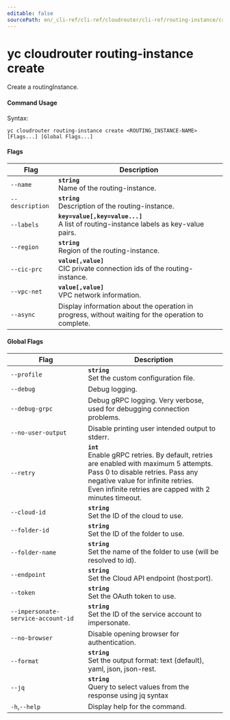 ```yaml
---
editable: false
sourcePath: en/_cli-ref/cli-ref/cloudrouter/cli-ref/routing-instance/create.md
---
```


# yc cloudrouter routing-instance create

Create a routingInstance.

#### Command Usage

Syntax: 

`yc cloudrouter routing-instance create <ROUTING_INSTANCE-NAME> [Flags...] [Global Flags...]`

#### Flags

| Flag | Description |
|----|----|
|`--name`|<b>`string`</b><br/>Name of the routing-instance.|
|`--description`|<b>`string`</b><br/>Description of the routing-instance.|
|`--labels`|<b>`key=value[,key=value...]`</b><br/>A list of routing-instance labels as key-value pairs.|
|`--region`|<b>`string`</b><br/>Region of the routing-instance.|
|`--cic-prc`|<b>`value[,value]`</b><br/>CIC private connection ids of the routing-instance.|
|`--vpc-net`|<b>`value[,value]`</b><br/>VPC network information.|
|`--async`|Display information about the operation in progress, without waiting for the operation to complete.|

#### Global Flags

| Flag | Description |
|----|----|
|`--profile`|<b>`string`</b><br/>Set the custom configuration file.|
|`--debug`|Debug logging.|
|`--debug-grpc`|Debug gRPC logging. Very verbose, used for debugging connection problems.|
|`--no-user-output`|Disable printing user intended output to stderr.|
|`--retry`|<b>`int`</b><br/>Enable gRPC retries. By default, retries are enabled with maximum 5 attempts.<br/>Pass 0 to disable retries. Pass any negative value for infinite retries.<br/>Even infinite retries are capped with 2 minutes timeout.|
|`--cloud-id`|<b>`string`</b><br/>Set the ID of the cloud to use.|
|`--folder-id`|<b>`string`</b><br/>Set the ID of the folder to use.|
|`--folder-name`|<b>`string`</b><br/>Set the name of the folder to use (will be resolved to id).|
|`--endpoint`|<b>`string`</b><br/>Set the Cloud API endpoint (host:port).|
|`--token`|<b>`string`</b><br/>Set the OAuth token to use.|
|`--impersonate-service-account-id`|<b>`string`</b><br/>Set the ID of the service account to impersonate.|
|`--no-browser`|Disable opening browser for authentication.|
|`--format`|<b>`string`</b><br/>Set the output format: text (default), yaml, json, json-rest.|
|`--jq`|<b>`string`</b><br/>Query to select values from the response using jq syntax|
|`-h`,`--help`|Display help for the command.|

